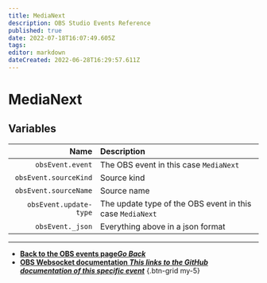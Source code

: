 ```yaml
---
title: MediaNext
description: OBS Studio Events Reference
published: true
date: 2022-07-18T16:07:49.605Z
tags: 
editor: markdown
dateCreated: 2022-06-28T16:29:57.611Z
---
```


# MediaNext

## Variables

Name | Description
----:|:------------
`obsEvent.event` | The OBS event in this case `MediaNext`
`obsEvent.sourceKind` | Source kind
`obsEvent.sourceName` | Source name
`obsEvent.update-type` | The update type of the OBS event in this case `MediaNext`
`obsEvent._json` | Everything above in a json format

---

- [<i class="mdi mdi-chevron-left"></i>**Back to the OBS events page*Go Back***](/en/Broadcasters/OBS/Archive/Events)
- [<i class="mdi mdi-github"></i> **OBS Websocket documentation *This links to the GitHub documentation of this specific event***](https://github.com/obsproject/obs-websocket/blob/4.x-current/docs/generated/protocol.md#medianext)
{.btn-grid my-5}
